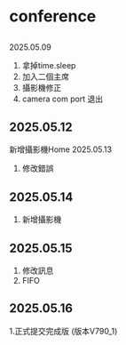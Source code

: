 # conference

##
2025.05.09
1. 拿掉time.sleep
2. 加入二個主席
3. 攝影機修正
4. camera com port 退出
## 2025.05.12
新增攝影機Home
2025.05.13
1. 修改錯誤
## 2025.05.14
1. 新增攝影機
## 2025.05.15
1. 修改訊息
2. FIFO
## 2025.05.16
1.正式提交完成版 (版本V790_1)
##
